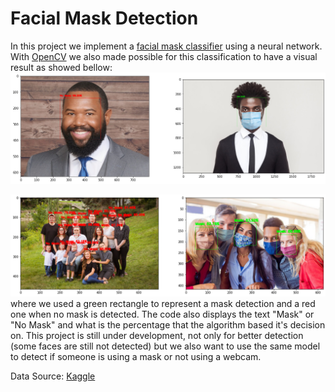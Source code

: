 # Facial Mask Detection

In this project we implement a [facial mask classifier](https://nbviewer.jupyter.org/github/diogolbar/mask-detection/blob/main/MaskClassifier.ipynb) using a neural network. With [OpenCV](https://nbviewer.jupyter.org/github/diogolbar/mask-detection/blob/main/FaceMaskRecog.ipynb) we also made possible for this classification to have a visual result as showed bellow:
![](onefacemask.png)

![](maskfinal.png)
where we used a green rectangle to represent a mask detection and a red one when no mask is detected. The code also displays the text "Mask" or "No Mask" and what is the percentage that the algorithm based it's decision on. This project is still under development, not only for better detection (some faces are still not detected) but we also want to use the same model to detect if someone is using a mask or not using a webcam.

Data Source: [Kaggle](https://www.kaggle.com/ashishjangra27/face-mask-12k-images-dataset)
 
